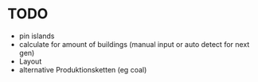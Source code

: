 ﻿# TODO
* pin islands
* calculate for amount of buildings (manual input or auto detect for next gen)
* Layout
* alternative Produktionsketten (eg coal)
